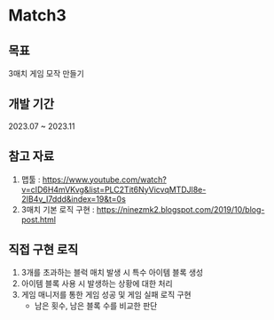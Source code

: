 # Match3

## 목표
3매치 게임 모작 만들기
## 개발 기간
2023.07 ~ 2023.11
## 참고 자료
1. 맵툴 : https://www.youtube.com/watch?v=cID6H4mVKvg&list=PLC2Tit6NyVicvqMTDJl8e-2IB4v_I7ddd&index=19&t=0s
2. 3매치 기본 로직 구현 : https://ninezmk2.blogspot.com/2019/10/blog-post.html
## 직접 구현 로직
1. 3개를 초과하는 블럭 매치 발생 시 특수 아이템 블록 생성
2. 아이템 블록 사용 시 발생하는 상황에 대한 처리
3. 게임 매니저를 통한 게임 성공 및 게임 실패 로직 구현
   - 남은 횟수, 남은 블록 수를 비교한 판단
## 
